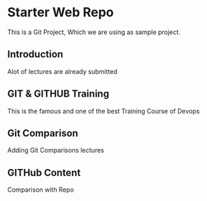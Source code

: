 # Starter Web Repo
This is a Git Project, Which we are using as sample project.


## Introduction
Alot of lectures are already submitted

## GIT & GITHUB Training
This is the famous and one of the best Training Course of
Devops

## Git Comparison
Adding Git Comparisons lectures

## GITHub Content
Comparison with Repo
